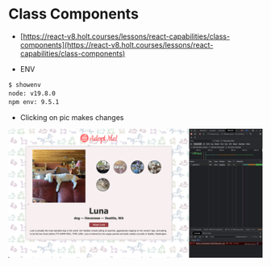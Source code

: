 # Class Components

- [https://react-v8.holt.courses/lessons/react-capabilities/class-components](https://react-v8.holt.courses/lessons/react-capabilities/class-components)

- ENV
  
```bash
$ showenv
node: v19.8.0
npm env: 9.5.1
```

- Clicking on pic makes changes

![img](.images/image-2023-04-22-12-45-31.png)
